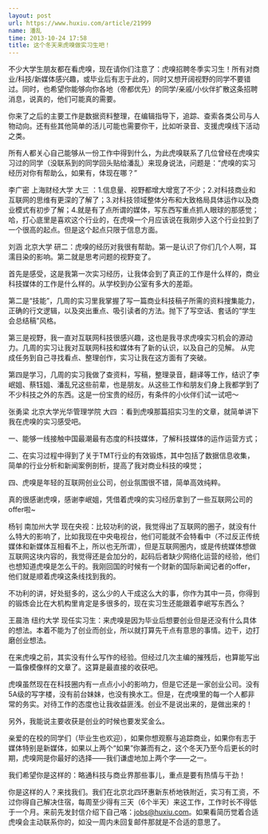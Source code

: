 ```yaml
---
layout: post
url: https://www.huxiu.com/article/21999
name: 潘乱
time: 2013-10-24 17:58
title: 这个冬天来虎嗅做实习生吧！
---
```

不少大学生朋友都在看虎嗅，现在请你们注意了：虎嗅招聘冬季实习生！所有对商业/科技/新媒体感兴趣，或毕业后有志于此的，同时又想开阔视野的同学不要错过。同时，也希望你能够向你各地（帝都优先）的同学/亲戚/小伙伴扩散这条招聘消息，说真的，他们可能真的需要。

你来了之后的主要工作是数据资料整理，在编辑指导下，追踪、查索各类公司与人物动向。还有些其他简单的活儿可能也需要你干，比如听录音、支援虎嗅线下活动之类。

所有人都关心自己能够从一份工作中得到什么，为此虎嗅联系了几位曾经在虎嗅实习过的同学（没联系到的同学回头贴给潘乱）来现身说法，问题是：“虎嗅的实习经历对你有帮助么，如果有，体现在哪？”

李广密 上海财经大学 大三 ：1.信息量、视野都增大增宽了不少；2.对科技商业和互联网的思维有更深的了解了；3.对科技领域整体分布和大致格局具体运作以及商业模式有初步了解；4.就是有了点所谓的媒体，写东西写重点抓人眼球的那感觉；哈，打心底里是喜欢这个行业的，在虎嗅一个月应该说在我刚步入这个行业拉到了一个很高的起点。但是这个起点只限于信息方面。

刘涵 北京大学 研二：虎嗅的经历对我很有帮助。第一是认识了你们几个人啊，耳濡目染的影响。第二就是思考问题的视野变了。

首先是感受，这是我第一次实习经历，让我体会到了真正的工作是什么样的，商业科技媒体的工作是什么样的。从学校到办公室有多大的差距。

第二是“技能”，几周的实习里我掌握了写一篇商业科技稿子所需的资料搜集能力，正确的行文逻辑，以及突出重点、吸引读者的方法。抛下了写空话、套话的“学生会总结稿”风格。

第三是视野，我一直对互联网科技很感兴趣，这也是我寻求虎嗅实习机会的源动力。几周的实习让我对互联网科技和媒体有了新的认识，以及自己的见解。 从完成任务到自己寻找看点、整理创作，实习让我在这方面有了突破。

第四是学习，几周的实习我做了查资料，写稿，整理录音，翻译等工作，结识了李岷姐、蔡钰姐、潘乱兄这些前辈，也是朋友。从这些工作和朋友们身上我都学到了不少科技之外的东西。这是一份宝贵的经历，有条件的小伙伴们试一试吧～

张勇梁 北京大学光华管理学院 大四 ：看到虎嗅那篇招实习生的文章，就简单讲下我在虎嗅的实习感受吧。

一、能够一线接触中国最潮最有态度的科技媒体，了解科技媒体的运作运营方式；

二、在实习过程中得到了关于TMT行业的有效锻炼，其中包括了数据信息收集，简单的行业分析和新闻案例剖析，提高了我对商业科技的嗅觉；

四、虎嗅是年轻的互联网创业公司，创业氛围很不错，简单高效纯粹。

真的很感谢虎嗅，感谢李岷姐，凭借着虎嗅的实习经历拿到了一些互联网公司的offer啦~

杨钊 南加州大学 现在央视：比较功利的说，我觉得出了互联网的圈子，就没有什么特大的影响了，比如我现在中央电视台，他们可能就不会特看中（不过反正传统媒体和新媒体互相看不上，所以也无所谓），但是互联网圈内，或是传统媒体想做互联网这块内容的，我觉得还是会加分的，起码后者缺少网络化运营的经验，他们也想知道虎嗅是怎么干的。我刚回国的时候有一个财新的国际新闻记者的offer，他们就是顺着虎嗅这条线找到我的。

不功利的讲，好处挺多的，这么少的人干成这么大的事，你作为其中一员，你得到的锻炼会比在大机构里肯定是多很多的，现在实习生还能跟着李岷写东西么？

王晨浩 纽约大学 现任实习生：来虎嗅是因为毕业后想要创业但是还没有什么具体的想法。本着不能为了创业而创业，所以就打算先干点有意思的事情。边干，边打磨创业想法。

在来虎嗅之前，其实没有什么写作的经验。但经过几次主编的摧残后，也算能写出一篇像模像样的文章了。这算是最直接的收获吧。

虎嗅虽然现在在科技圈内有一点点小小的影响力，但是它还是一家创业公司。没有5A级的写字楼，没有前台妹妹，也没有换水工。但是，在虎嗅里的每一个人都非常的务实。对待工作的态度也让我收益匪浅。创业不是说出来的，是做出来的！

另外，我能说主要收获是创业的时候也要发奖金么。

亲爱的在校的同学们（毕业生也欢迎），如果你想观察与追踪商业，如果你有志于媒体特别是新媒体，如果以上两个“如果”你兼而有之，这个冬天乃至今后更长的时期，虎嗅网是你最好的选择——我们谦虚地加上两个字——之一。

我们希望你是这样的：略通科技与商业界那些事儿，重点是要有热情与干劲！

你是这样的人？来找我们。我们在北京北四环惠新东桥地铁附近，实习有工资，不过你得自己解决住宿，每周至少得有三天（6个半天）来这工作，工作时长不得低于一个月。来前先发封信介绍下自己咯：jobs@huxiu.com。如果看简历觉着合适虎嗅会主动联系你的，如没一周内未回复邮件那就是不合适的意思了。

